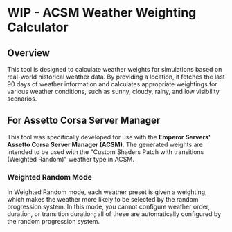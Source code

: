# WIP - ACSM Weather Weighting Calculator

## Overview

This tool is designed to calculate weather weights for simulations based on real-world historical weather data. By providing a location, it fetches the last 90 days of weather information and calculates appropriate weightings for various weather conditions, such as sunny, cloudy, rainy, and low visibility scenarios.

## For Assetto Corsa Server Manager

This tool was specifically developed for use with the **Emperor Servers' Assetto Corsa Server Manager (ACSM)**. The generated weights are intended to be used with the "Custom Shaders Patch with transitions (Weighted Random)" weather type in ACSM.

### Weighted Random Mode

In Weighted Random mode, each weather preset is given a weighting, which makes the weather more likely to be selected by the random progression system. In this mode, you cannot configure weather order, duration, or transition duration; all of these are automatically configured by the random progression system.